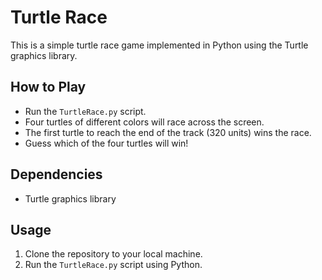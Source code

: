 # Turtle Race

This is a simple turtle race game implemented in Python using the Turtle graphics library.

## How to Play
- Run the `TurtleRace.py` script.
- Four turtles of different colors will race across the screen.
- The first turtle to reach the end of the track (320 units) wins the race.
- Guess which of the four turtles will win! 

## Dependencies
- Turtle graphics library

## Usage
1. Clone the repository to your local machine.
2. Run the `TurtleRace.py` script using Python.


